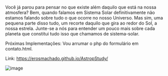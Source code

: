 Você já parou para pensar no que existe além daquilo que está na nossa atmosfera? Bem, quando falamos em Sistema Solar definitivamente não estamos falando sobre tudo o que ocorre no nosso Universo. Mas sim, uma pequena parte disso tudo, um recorte daquilo que gira ao redor do Sol, a nossa estrela. Junte-se a nós para entender um pouco mais sobre cada planeta que constitui tudo isso que chamamos de sistema-solar.

Próximas Implementações: Vou arrumar o php do formulário em contato.html. 

Link: https://erosmachado.github.io/AstropStudy/ 


![image](https://github.com/user-attachments/assets/035f4ec4-d8fe-4970-a8a3-e73f94db53cc)

